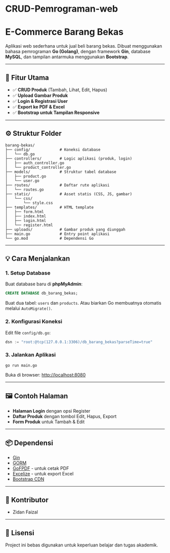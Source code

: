 # CRUD-Pemrograman-web
# E-Commerce Barang Bekas

Aplikasi web sederhana untuk jual beli barang bekas. Dibuat menggunakan bahasa pemrograman **Go (Golang)**, dengan framework **Gin**, database **MySQL**, dan tampilan antarmuka menggunakan **Bootstrap**.

---

## 🧱 Fitur Utama

* ✅ **CRUD Produk** (Tambah, Lihat, Edit, Hapus)
* ✅ **Upload Gambar Produk**
* ✅ **Login & Registrasi User**
* ✅ **Export ke PDF & Excel**
* ✅ **Bootstrap untuk Tampilan Responsive**

---

## ⚙️ Struktur Folder

```
barang-bekas/
├── config/             # Koneksi database
│   └── db.go
├── controllers/        # Logic aplikasi (produk, login)
│   ├── auth_controller.go
│   └── product_controller.go
├── models/             # Struktur tabel database
│   ├── product.go
│   └── user.go
├── routes/             # Daftar rute aplikasi
│   └── routes.go
├── static/             # Asset statis (CSS, JS, gambar)
│   └── css/
│       └── style.css
├── templates/          # HTML template
│   ├── form.html
│   ├── index.html
│   ├── login.html
│   └── register.html
├── uploads/            # Gambar produk yang diunggah
├── main.go             # Entry point aplikasi
└── go.mod              # Dependensi Go
```

---

## 💡 Cara Menjalankan

### 1. Setup Database

Buat database baru di **phpMyAdmin**:

```sql
CREATE DATABASE db_barang_bekas;
```

Buat dua tabel: `users` dan `products`. Atau biarkan Go membuatnya otomatis melalui `AutoMigrate()`.

### 2. Konfigurasi Koneksi

Edit file `config/db.go`:

```go
dsn := "root:@tcp(127.0.0.1:3306)/db_barang_bekas?parseTime=true"
```

### 3. Jalankan Aplikasi

```
go run main.go
```

Buka di browser: [http://localhost:8080](http://localhost:8080)

---

## 🖼 Contoh Halaman

* **Halaman Login** dengan opsi Register
* **Daftar Produk** dengan tombol Edit, Hapus, Export
* **Form Produk** untuk Tambah & Edit

---

## 📦 Dependensi

* [Gin](https://github.com/gin-gonic/gin)
* [GORM](https://gorm.io)
* [GoFPDF](https://github.com/jung-kurt/gofpdf) - untuk cetak PDF
* [Excelize](https://github.com/xuri/excelize) - untuk export Excel
* [Bootstrap CDN](https://getbootstrap.com)

---

## 🙌 Kontributor

* Zidan Faizal

---

## 📄 Lisensi

Project ini bebas digunakan untuk keperluan belajar dan tugas akademik.
